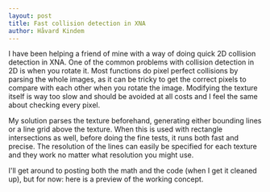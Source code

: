```yaml
---
layout: post
title: Fast collision detection in XNA
author: Håvard Kindem
---
```

I have been helping a friend of mine with a way of doing quick 2D collision detection in XNA. One of the common problems with collision detection in 2D is when you rotate it. Most functions do pixel perfect collisions by parsing the whole images, as it can be tricky to get the correct pixels to compare with each other when you rotate the image. Modifying the texture itself is way too slow and should be avoided at all costs and I feel the same about checking every pixel.

My solution parses the texture beforehand, generating either bounding lines or a line grid above the texture. When this is used with rectangle intersections as well, before doing the fine tests, it runs both fast and precise. The resolution of the lines can easily be specified for each texture and they work no matter what resolution you might use.

I'll get around to posting both the math and the code (when I get it cleaned up), but for now: here is a preview of the working concept.

<div class="videowrapper">
    <iframe class="lazy" data-src="https://www.youtube.com/embed/wUt_IFA-Q3g" frameborder="0" allowfullscreen></iframe>
</div>
